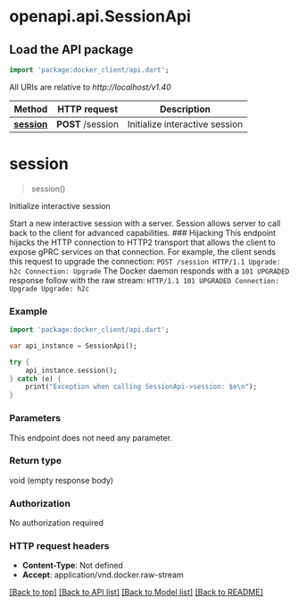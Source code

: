 # openapi.api.SessionApi

## Load the API package
```dart
import 'package:docker_client/api.dart';
```

All URIs are relative to *http://localhost/v1.40*

Method | HTTP request | Description
------------- | ------------- | -------------
[**session**](SessionApi.md#session) | **POST** /session | Initialize interactive session


# **session**
> session()

Initialize interactive session

Start a new interactive session with a server. Session allows server to call back to the client for advanced capabilities.  ### Hijacking  This endpoint hijacks the HTTP connection to HTTP2 transport that allows the client to expose gPRC services on that connection.  For example, the client sends this request to upgrade the connection:  ``` POST /session HTTP/1.1 Upgrade: h2c Connection: Upgrade ```  The Docker daemon responds with a `101 UPGRADED` response follow with the raw stream:  ``` HTTP/1.1 101 UPGRADED Connection: Upgrade Upgrade: h2c ``` 

### Example 
```dart
import 'package:docker_client/api.dart';

var api_instance = SessionApi();

try { 
    api_instance.session();
} catch (e) {
    print("Exception when calling SessionApi->session: $e\n");
}
```

### Parameters
This endpoint does not need any parameter.

### Return type

void (empty response body)

### Authorization

No authorization required

### HTTP request headers

 - **Content-Type**: Not defined
 - **Accept**: application/vnd.docker.raw-stream

[[Back to top]](#) [[Back to API list]](../README.md#documentation-for-api-endpoints) [[Back to Model list]](../README.md#documentation-for-models) [[Back to README]](../README.md)

